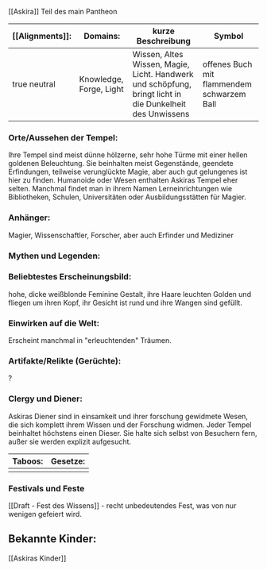 [[Askira]] 
Teil des main Pantheon

| [[Alignments]]: | Domains:                | kurze Beschreibung                                                                                       | Symbol                                     |
| --------------- | ----------------------- | -------------------------------------------------------------------------------------------------------- | ------------------------------------------ |
| true neutral    | Knowledge, Forge, Light | Wissen, Altes Wissen, Magie, Licht. Handwerk und schöpfung, bringt licht in die Dunkelheit des Unwissens | offenes Buch mit flammendem schwarzem Ball |
### Orte/Aussehen der Tempel:
Ihre Tempel sind meist dünne hölzerne, sehr hohe Türme mit einer hellen goldenen Beleuchtung. Sie beinhalten meist Gegenstände, geendete Erfindungen, teilweise verunglückte Magie, aber auch gut gelungenes ist hier zu finden. Humanoide oder Wesen enthalten Askiras Tempel eher selten.
Manchmal findet man in ihrem Namen Lerneinrichtungen wie Bibliotheken, Schulen, Universitäten oder Ausbildungsstätten für Magier.
### Anhänger:
Magier, Wissenschaftler, Forscher, aber auch Erfinder und Mediziner
### Mythen und Legenden:

### Beliebtestes Erscheinungsbild:
hohe, dicke weißblonde Feminine Gestalt, ihre Haare leuchten Golden und fliegen um ihren Kopf, ihr Gesicht ist rund und ihre Wangen sind gefüllt.
### Einwirken auf die Welt:
Erscheint manchmal in "erleuchtenden" Träumen.
### Artifakte/Relikte (Gerüchte):
?
### Clergy und Diener:
Askiras Diener sind in einsamkeit und ihrer forschung gewidmete Wesen, die sich komplett ihrem Wissen und der Forschung widmen. Jeder Tempel beinhaltet höchstens einen Dieser. Sie halte sich selbst von Besuchern fern, außer sie werden explizit aufgesucht.

| Taboos: | Gesetze: |
| ------- | -------- |
|         |          |
### Festivals und Feste
[[Draft - Fest des Wissens]] - recht unbedeutendes Fest, was von nur wenigen gefeiert wird.

## Bekannte Kinder:
[[Askiras Kinder]]